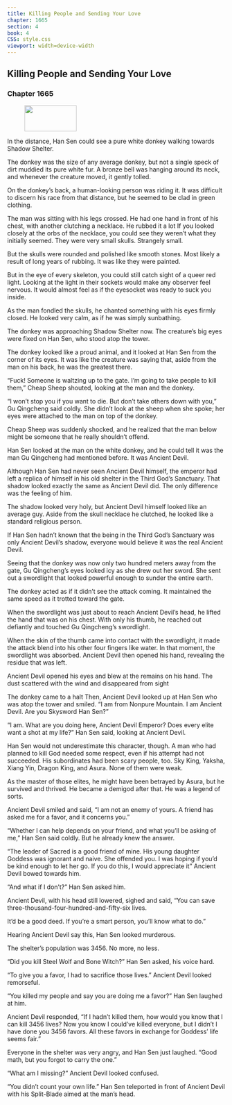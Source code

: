 ```yaml
---
title: Killing People and Sending Your Love
chapter: 1665
section: 4
book: 4
CSS: style.css
viewport: width=device-width
---
```


## Killing People and Sending Your Love

### Chapter 1665

<figure>
	<img src="../Images/gem.gif" alt="" id="gem" width="120" height="60" />
</figure>

In the distance, Han Sen could see a pure white donkey walking towards Shadow Shelter.

The donkey was the size of any average donkey, but not a single speck of dirt muddied its pure white fur. A bronze bell was hanging around its neck, and whenever the creature moved, it gently tolled.

On the donkey’s back, a human-looking person was riding it. It was difficult to discern his race from that distance, but he seemed to be clad in green clothing.

The man was sitting with his legs crossed. He had one hand in front of his chest, with another clutching a necklace. He rubbed it a lot If you looked closely at the orbs of the necklace, you could see they weren’t what they initially seemed. They were very small skulls. Strangely small.

But the skulls were rounded and polished like smooth stones. Most likely a result of long years of rubbing. It was like they were painted.

But in the eye of every skeleton, you could still catch sight of a queer red light. Looking at the light in their sockets would make any observer feel nervous. It would almost feel as if the eyesocket was ready to suck you inside.

As the man fondled the skulls, he chanted something with his eyes firmly closed. He looked very calm, as if he was simply sunbathing.

The donkey was approaching Shadow Shelter now. The creature’s big eyes were fixed on Han Sen, who stood atop the tower.

The donkey looked like a proud animal, and it looked at Han Sen from the corner of its eyes. It was like the creature was saying that, aside from the man on his back, he was the greatest there.

“Fuck! Someone is waltzing up to the gate. I’m going to take people to kill them,” Cheap Sheep shouted, looking at the man and the donkey.

“I won’t stop you if you want to die. But don’t take others down with you,” Gu Qingcheng said coldly. She didn’t look at the sheep when she spoke; her eyes were attached to the man on top of the donkey.

Cheap Sheep was suddenly shocked, and he realized that the man below might be someone that he really shouldn’t offend.

Han Sen looked at the man on the white donkey, and he could tell it was the man Gu Qingcheng had mentioned before. It was Ancient Devil.

Although Han Sen had never seen Ancient Devil himself, the emperor had left a replica of himself in his old shelter in the Third God’s Sanctuary. That shadow looked exactly the same as Ancient Devil did. The only difference was the feeling of him.

The shadow looked very holy, but Ancient Devil himself looked like an average guy. Aside from the skull necklace he clutched, he looked like a standard religious person.

If Han Sen hadn’t known that the being in the Third God’s Sanctuary was only Ancient Devil’s shadow, everyone would believe it was the real Ancient Devil.

Seeing that the donkey was now only two hundred meters away from the gate, Gu Qingcheng’s eyes looked icy as she drew out her sword. She sent out a swordlight that looked powerful enough to sunder the entire earth.

The donkey acted as if it didn’t see the attack coming. It maintained the same speed as it trotted toward the gate.

When the swordlight was just about to reach Ancient Devil’s head, he lifted the hand that was on his chest. With only his thumb, he reached out defiantly and touched Gu Qingcheng’s swordlight.

When the skin of the thumb came into contact with the swordlight, it made the attack blend into his other four fingers like water. In that moment, the swordlight was absorbed. Ancient Devil then opened his hand, revealing the residue that was left.

Ancient Devil opened his eyes and blew at the remains on his hand. The dust scattered with the wind and disappeared from sight

The donkey came to a halt Then, Ancient Devil looked up at Han Sen who was atop the tower and smiled. “I am from Nonpure Mountain. I am Ancient Devil. Are you Skysword Han Sen?”

“I am. What are you doing here, Ancient Devil Emperor? Does every elite want a shot at my life?” Han Sen said, looking at Ancient Devil.

Han Sen would not underestimate this character, though. A man who had planned to kill God needed some respect, even if his attempt had not succeeded. His subordinates had been scary people, too. Sky King, Yaksha, Xiang Yin, Dragon King, and Asura. None of them were weak.

As the master of those elites, he might have been betrayed by Asura, but he survived and thrived. He became a demigod after that. He was a legend of sorts.

Ancient Devil smiled and said, “I am not an enemy of yours. A friend has asked me for a favor, and it concerns you.”

“Whether I can help depends on your friend, and what you’ll be asking of me,” Han Sen said coldly. But he already knew the answer.

“The leader of Sacred is a good friend of mine. His young daughter Goddess was ignorant and naive. She offended you. I was hoping if you’d be kind enough to let her go. If you do this, I would appreciate it” Ancient Devil bowed towards him.

“And what if I don’t?” Han Sen asked him.

Ancient Devil, with his head still lowered, sighed and said, “You can save three-thousand-four-hundred-and-fifty-six lives.

It’d be a good deed. If you’re a smart person, you’ll know what to do.”

Hearing Ancient Devil say this, Han Sen looked murderous.

The shelter’s population was 3456. No more, no less.

“Did you kill Steel Wolf and Bone Witch?” Han Sen asked, his voice hard.

“To give you a favor, I had to sacrifice those lives.” Ancient Devil looked remorseful.

“You killed my people and say you are doing me a favor?” Han Sen laughed at him.

Ancient Devil responded, “If I hadn’t killed them, how would you know that I can kill 3456 lives? Now you know I could’ve killed everyone, but I didn’t I have done you 3456 favors. All these favors in exchange for Goddess’ life seems fair.”

Everyone in the shelter was very angry, and Han Sen just laughed. “Good math, but you forgot to carry the one.”

“What am I missing?” Ancient Devil looked confused.

“You didn’t count your own life.” Han Sen teleported in front of Ancient Devil with his Split-Blade aimed at the man’s head.